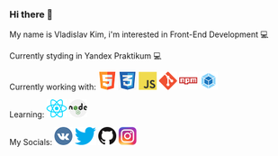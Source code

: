 ### Hi there 👋

My name is Vladislav Kim, i'm interested in Front-End Development 💻

Currently styding in Yandex Praktikum 💻

Currently working with:
[![html5](./images/html5.png)](https://en.wikipedia.org/wiki/HTML5)
[![css3](./images/css3.png)](https://en.wikipedia.org/wiki/CSS)
[![JavaScript](./images/javascript.png)](https://en.wikipedia.org/wiki/JavaScript)
[![git](./images/git.png)](https://en.wikipedia.org/wiki/Git)
[![npm](./images/npm.png)](https://en.wikipedia.org/wiki/Npm_(software))
[![Webpack](./images/webpack.png)](https://en.wikipedia.org/wiki/Webpack)


Learning:
[![React.js](./images/react.png)](https://reactjs.org/)
[![Nodejs](./images/nodejs.png)](https://nodejs.org/en/)


My Socials:
[![VK](./images/vk.png)](https://vk.com/ashestoashes1)
[![Twitter](./images/twitter.png)](https://twitter.com/kimkimushka1)
[![GitHub](./images/github.png)](https://github.com/vladkim165/vladkim165)
[![Instagram](./images/instagram.png)](https://www.instagram.com/hatedxx1/)
<!--
**vladkim165/vladkim165** is a ✨ _special_ ✨ repository because its `README.md` (this file) appears on your GitHub profile.

Here are some ideas to get you started:

- 🔭 I’m currently working on ...
- 🌱 I’m currently learning ...
- 👯 I’m looking to collaborate on ...
- 🤔 I’m looking for help with ...
- 💬 Ask me about ...
- 📫 How to reach me: ...
- 😄 Pronouns: ...
- ⚡ Fun fact: ...
-->

